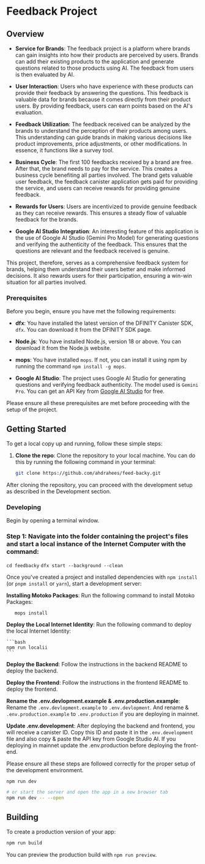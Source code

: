 # Feedback Project

## Overview

- **Service for Brands**: The feedback project is a platform where brands can gain insights into how their products are perceived by users. Brands can add their existing products to the application and generate questions related to those products using AI. The feedback from users is then evaluated by AI.

- **User Interaction**: Users who have experience with these products can provide their feedback by answering the questions. This feedback is valuable data for brands because it comes directly from their product users. By providing feedback, users can earn points based on the AI's evaluation.

- **Feedback Utilization**: The feedback received can be analyzed by the brands to understand the perception of their products among users. This understanding can guide brands in making various decisions like product improvements, price adjustments, or other modifications. In essence, it functions like a survey tool.

- **Business Cycle**: The first 100 feedbacks received by a brand are free. After that, the brand needs to pay for the service. This creates a business cycle benefiting all parties involved. The brand gets valuable user feedback, the feedback canister application gets paid for providing the service, and users can receive rewards for providing genuine feedback.

- **Rewards for Users**: Users are incentivized to provide genuine feedback as they can receive rewards. This ensures a steady flow of valuable feedback for the brands.

- **Google AI Studio Integration**: An interesting feature of this application is the use of Google AI Studio (Gemini Pro Model) for generating questions and verifying the authenticity of the feedback. This ensures that the questions are relevant and the feedback received is genuine.

This project, therefore, serves as a comprehensive feedback system for brands, helping them understand their users better and make informed decisions. It also rewards users for their participation, ensuring a win-win situation for all parties involved.

### Prerequisites

Before you begin, ensure you have met the following requirements:

- **dfx**: You have installed the latest version of the DFINITY Canister SDK, `dfx`. You can download it from the DFINITY SDK page.

- **Node.js**: You have installed Node.js, version 18 or above. You can download it from the Node.js website.

- **mops**: You have installed `mops`. If not, you can install it using npm by running the command `npm install -g mops`.

- **Google AI Studio**: The project uses Google AI Studio for generating questions and verifying feedback authenticity. The model used is `Gemini Pro`. You can get an API Key from [Google AI Studio](https://makersuite.google.com/) for free.

Please ensure all these prerequisites are met before proceeding with the setup of the project.

## Getting Started

To get a local copy up and running, follow these simple steps:

1. **Clone the repo**: Clone the repository to your local machine. You can do this by running the following command in your terminal:

    ```bash
    git clone https://github.com/ahdrahees/feed-backy.git
    ```

After cloning the repository, you can proceed with the development setup as described in the Development section.

### Developing

Begin by opening a terminal window.

 ### Step 1: Navigate into the folder containing the project's files and start a local instance of the Internet Computer with the command:

`cd feedbacky`
`dfx start --background --clean`

Once you've created a project and installed dependencies with `npm install` (or `pnpm install` or `yarn`), start a development server:

**Installing Motoko Packages**: Run the following command to install Motoko Packages:
 ```
    mops install
 ```

**Deploy the Local Internet Identity**: Run the following command to deploy the local Internet Identity:

    ```bash
    npm run localii
    ```

**Deploy the Backend**: Follow the instructions in the backend README to deploy the backend.

**Deploy the Frontend**: Follow the instructions in the frontend README to deploy the frontend.

**Rename the .env.devlopment.example & .env.production.example**: Rename the `.env.devlopment.example` to `.env.devlopment`. And rename & `.env.production.example` to `.env.production` if you are deploying in mainnet.

**Update .env.development**: After deploying the backend and frontend, you will receive a canister ID. Copy this ID and paste it in the `.env.development` file and also copy & paste the API key from Google Studio AI. If you deploying in mainnet update the .env.production before deploying the front-end.

Please ensure all these steps are followed correctly for the proper setup of the development environment.

```bash
npm run dev

# or start the server and open the app in a new browser tab
npm run dev -- --open
```

## Building

To create a production version of your app:

```bash
npm run build
```

You can preview the production build with `npm run preview`.

